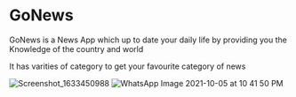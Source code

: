 # GoNews
GoNews is a News App which up to date your daily life by providing you the Knowledge of the country and world

It has varities of category to get your favourite category of news




![Screenshot_1633450988](https://user-images.githubusercontent.com/78685202/136068765-6f4e586c-a5a2-476c-a95c-aa731e984206.png)
![WhatsApp Image 2021-10-05 at 10 41 50 PM](https://user-images.githubusercontent.com/78685202/136071970-05739dd2-79bb-4db8-918a-bcabd89a02fc.jpeg)
